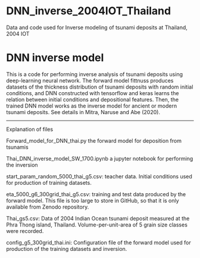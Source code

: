 # DNN_inverse_2004IOT_Thailand
Data and code used for Inverse modeling of tsunami deposits at Thailand, 2004 IOT

DNN inverse model
========================

This is a code for performing inverse analysis of tsunami deposits using deep-learning neural network. The forward model fittnuss produces datasets of the thickness distribution of tsunami deposits with random initial conditions, and DNN constructed with tensorflow and keras learns the relation between initial conditions and depositional features. Then, the trained DNN model works as the inverse model for ancient or modern tsunami deposits. See details in Mitra, Naruse and Abe (2020).

---------------
Explanation of files

Forward_model_for_DNN_thai.py
the forward model for deposition from tsunamis

Thai_DNN_inverse_model_SW_1700.ipynb
a jupyter notebook for performing the inversion

start_param_random_5000_thai_g5.csv:
teacher data. Initial conditions used for production of training datasets.

eta_5000_g6_300grid_thai_g5.csv:
training and test data produced by the forward model. This file is too large to store in GitHub, so that it is only available from Zenodo repository.

Thai_gs5.csv:
Data of 2004 Indian Ocean tsunami deposit measured at the Phra Thong island, Thailand. Volume-per-unit-area of 5 grain size classes were recorded.

config_g5_300grid_thai.ini:
Configuration file of the forward model used for production of the training datasets and inversion.
